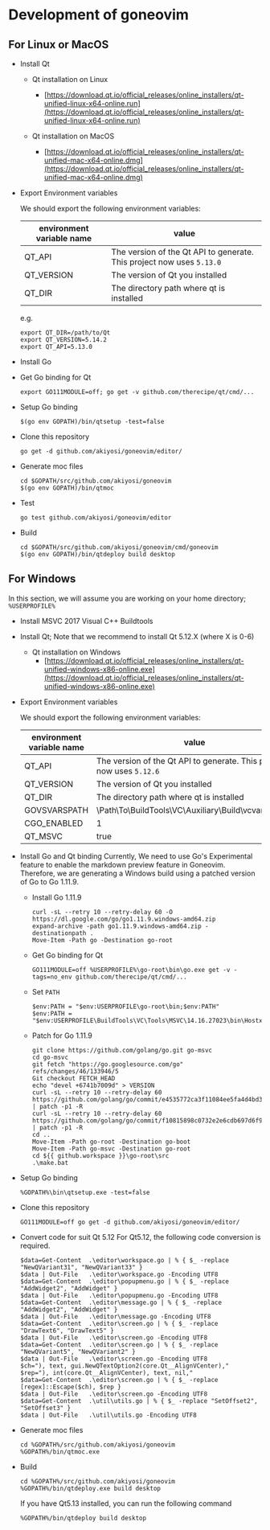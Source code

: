 Development of goneovim
=======================

## For Linux or MacOS
  * Install Qt
  
    - Qt installation on Linux
      - [https://download.qt.io/official_releases/online_installers/qt-unified-linux-x64-online.run](https://download.qt.io/official_releases/online_installers/qt-unified-linux-x64-online.run)
  
    - Qt installation on MacOS
      - [https://download.qt.io/official_releases/online_installers/qt-unified-mac-x64-online.dmg](https://download.qt.io/official_releases/online_installers/qt-unified-mac-x64-online.dmg)
  

  * Export Environment variables
  
    We should export the following environment variables:
    
    
    | environment variable name | value |
    | ------------- | ----- |
    | QT_API        | The version of the Qt API to generate. This project now uses `5.13.0` |
    | QT_VERSION    | The version of Qt you installed |
    | QT_DIR        | The directory path where qt is installed |

    e.g.
    
    ```
    export QT_DIR=/path/to/Qt
    export QT_VERSION=5.14.2
    export QT_API=5.13.0
    ```

  * Install Go

  * Get Go binding for Qt

    ```
    export GO111MODULE=off; go get -v github.com/therecipe/qt/cmd/...
    ```

  * Setup Go binding

    ```
    $(go env GOPATH)/bin/qtsetup -test=false
    ```

  * Clone this repository

    ```
    go get -d github.com/akiyosi/goneovim/editor/
    ```

  * Generate moc files

    ```
	cd $GOPATH/src/github.com/akiyosi/goneovim
    $(go env GOPATH)/bin/qtmoc
    ```

  * Test
    
    ```
    go test github.com/akiyosi/goneovim/editor

    ```

  * Build

    ```
	cd $GOPATH/src/github.com/akiyosi/goneovim/cmd/goneovim
    $(go env GOPATH)/bin/qtdeploy build desktop
    ```


## For Windows

  In this section, we will assume you are working on your home directory; `%USERPROFILE%`

  * Install MSVC 2017 Visual C++ Buildtools

  * Install Qt; Note that we recommend to install Qt 5.12.X (where X is 0-6)
  
    - Qt installation on Windows
      - [https://download.qt.io/official_releases/online_installers/qt-unified-windows-x86-online.exe](https://download.qt.io/official_releases/online_installers/qt-unified-windows-x86-online.exe)


  * Export Environment variables
  
    We should export the following environment variables:

    | environment variable name | value |
    | -----------------| ----- |
    | QT_API           | The version of the Qt API to generate. This project now uses `5.12.6` |
    | QT_VERSION       | The version of Qt you installed |
    | QT_DIR           | The directory path where qt is installed |
    | GOVSVARSPATH     | \Path\To\BuildTools\VC\Auxiliary\Build\vcvars64.bat |
    | CGO_ENABLED      | 1 |
    | QT_MSVC          | true |


  * Install Go and Qt binding
    Currently, We need to use Go's Experimental feature to enable the markdown preview feature in Goneovim.
    Therefore, we are generating a Windows build using a patched version of Go to Go 1.11.9.


    * Install Go 1.11.9

      ```
      curl -sL --retry 10 --retry-delay 60 -O https://dl.google.com/go/go1.11.9.windows-amd64.zip
      expand-archive -path go1.11.9.windows-amd64.zip -destinationpath .
      Move-Item -Path go -Destination go-root
      ```

    * Get Go binding for Qt
  
      ```
      GO111MODULE=off %USERPROFILE%\go-root\bin\go.exe get -v -tags=no_env github.com/therecipe/qt/cmd/...
      ```

    * Set `PATH`
      ```
      $env:PATH = "$env:USERPROFILE\go-root\bin;$env:PATH"
      $env:PATH = "$env:USERPROFILE\BuildTools\VC\Tools\MSVC\14.16.27023\bin\Hostx64\x64;$env:PATH"
      ```

    * Patch for Go 1.11.9

      ```
      git clone https://github.com/golang/go.git go-msvc
      cd go-msvc
      git fetch "https://go.googlesource.com/go" refs/changes/46/133946/5
      Git checkout FETCH_HEAD
      echo "devel +6741b7009d" > VERSION
      curl -sL --retry 10 --retry-delay 60 https://github.com/golang/go/commit/e4535772ca3f11084ee5fa4d4bd3a542e143b80f.patch | patch -p1 -R
      curl -sL --retry 10 --retry-delay 60 https://github.com/golang/go/commit/f10815898c0732e2e6cdb697d6f95f33f8650b4e.patch | patch -p1 -R
	  cd ..
      Move-Item -Path go-root -Destination go-boot
      Move-Item -Path go-msvc -Destination go-root
      cd ${{ github.workspace }}\go-root\src
      .\make.bat
      ```

  * Setup Go binding

    ```
    %GOPATH%\bin\qtsetup.exe -test=false
    ```

  * Clone this repository

    ```
    GO111MODULE=off go get -d github.com/akiyosi/goneovim/editor/
    ```

  * Convert code for suit Qt 5.12
    For Qt5.12, the following code conversion is required.

	```
    $data=Get-Content  .\editor\workspace.go | % { $_ -replace "NewQVariant31", "NewQVariant33" }
    $data | Out-File   .\editor\workspace.go -Encoding UTF8
    $data=Get-Content  .\editor\popupmenu.go | % { $_ -replace "AddWidget2", "AddWidget" }
    $data | Out-File   .\editor\popupmenu.go -Encoding UTF8
    $data=Get-Content  .\editor\message.go | % { $_ -replace "AddWidget2", "AddWidget" }
    $data | Out-File   .\editor\message.go -Encoding UTF8
    $data=Get-Content  .\editor\screen.go | % { $_ -replace "DrawText6", "DrawText5" }
    $data | Out-File   .\editor\screen.go -Encoding UTF8
    $data=Get-Content  .\editor\screen.go | % { $_ -replace "NewQVariant5", "NewQVariant2" }
    $data | Out-File   .\editor\screen.go -Encoding UTF8
    $ch="), text, gui.NewQTextOption2(core.Qt__AlignVCenter),"
    $rep="), int(core.Qt__AlignVCenter), text, nil,"
    $data=Get-Content  .\editor\screen.go | % { $_ -replace [regex]::Escape($ch), $rep }
    $data | Out-File   .\editor\screen.go -Encoding UTF8
    $data=Get-Content  .\util\utils.go | % { $_ -replace "SetOffset2", "SetOffset3" }
    $data | Out-File   .\util\utils.go -Encoding UTF8
    ```

  * Generate moc files

    ```
	cd %GOPATH%/src/github.com/akiyosi/goneovim
    %GOPATH%/bin/qtmoc.exe
    ```

  * Build

    ```
	cd %GOPATH%/src/github.com/akiyosi/goneovim
    %GOPATH%/bin/qtdeploy.exe build desktop
    ```

    If you have Qt5.13 installed, you can run the following command

    ```
    %GOPATH%/bin/qtdeploy build desktop
    ```

